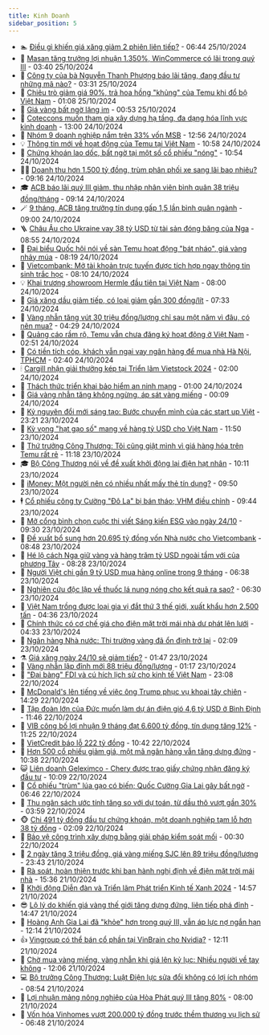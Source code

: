 ```yaml
---
title: Kinh Doanh
sidebar_position: 5
---
```


<!-- dantri-kinh-doanh:START -->
- 🏊 [Điều gì khiến giá xăng giảm 2 phiên liên tiếp?](https://dantri.com.vn/kinh-doanh/dieu-gi-khien-gia-xang-giam-2-phien-lien-tiep-20241025114542060.htm) - 06:44 25/10/2024
- 🦆 [Masan tăng trưởng lợi nhuận 1.350%, WinCommerce có lãi trong quý III](https://dantri.com.vn/kinh-doanh/masan-tang-truong-loi-nhuan-1350-wincommerce-co-lai-trong-quy-iii-20241025101436997.htm) - 03:40 25/10/2024
- 🦄 [Công ty của bà Nguyễn Thanh Phượng báo lãi tăng, đang đầu tư những mã nào?](https://dantri.com.vn/kinh-doanh/cong-ty-cua-ba-nguyen-thanh-phuong-bao-lai-tang-dang-dau-tu-nhung-ma-nao-20241025095154300.htm) - 03:31 25/10/2024
- 🌝 [Chiêu trò giảm giá 90%, trả hoa hồng &quot;khủng&quot; của Temu khi đổ bộ Việt Nam](https://dantri.com.vn/kinh-doanh/chieu-tro-giam-gia-90-tra-hoa-hong-khung-cua-temu-khi-do-bo-viet-nam-20241024224526892.htm) - 01:08 25/10/2024
- 💃 [Giá vàng bất ngờ lặng im](https://dantri.com.vn/kinh-doanh/gia-vang-bat-ngo-lang-im-20241025013709415.htm) - 00:53 25/10/2024
- 🦏 [Coteccons muốn tham gia xây dựng hạ tầng, đa dạng hóa lĩnh vực kinh doanh](https://dantri.com.vn/kinh-doanh/coteccons-muon-tham-gia-xay-dung-ha-tang-da-dang-hoa-linh-vuc-kinh-doanh-20241024171945334.htm) - 13:00 24/10/2024
- 🦩 [Nhóm 9 doanh nghiệp nắm trên 33% vốn MSB](https://dantri.com.vn/kinh-doanh/nhom-9-doanh-nghiep-nam-tren-33-von-msb-20241024182131913.htm) - 12:56 24/10/2024
- 💡 [Thông tin mới về hoạt động của Temu tại Việt Nam](https://dantri.com.vn/kinh-doanh/thong-tin-moi-ve-hoat-dong-cua-temu-tai-viet-nam-20241024175251877.htm) - 10:58 24/10/2024
- 🌊 [Chứng khoán lao dốc, bất ngờ tại một số cổ phiếu &quot;nóng&quot;](https://dantri.com.vn/kinh-doanh/chung-khoan-lao-doc-bat-ngo-tai-mot-so-co-phieu-nong-20241024162142408.htm) - 10:54 24/10/2024
- 🧑‍💻 [Doanh thu hơn 1.500 tỷ đồng, trùm phân phối xe sang lãi bao nhiêu?](https://dantri.com.vn/kinh-doanh/doanh-thu-hon-1500-ty-dong-trum-phan-phoi-xe-sang-lai-bao-nhieu-20241024155150592.htm) - 09:16 24/10/2024
- 🎓 [ACB báo lãi quý III giảm, thu nhập nhân viên bình quân 38 triệu đồng/tháng](https://dantri.com.vn/kinh-doanh/acb-bao-lai-quy-iii-giam-thu-nhap-nhan-vien-binh-quan-38-trieu-dongthang-20241024154947348.htm) - 09:14 24/10/2024
- 🪄 [9 tháng, ACB tăng trưởng tín dụng gấp 1,5 lần bình quân ngành](https://dantri.com.vn/kinh-doanh/9-thang-acb-tang-truong-tin-dung-gap-15-lan-binh-quan-nganh-20241024153159512.htm) - 09:00 24/10/2024
- 🪜 [Châu Âu cho Ukraine vay 38 tỷ USD từ tài sản đóng băng của Nga](https://dantri.com.vn/kinh-doanh/chau-au-cho-ukraine-vay-38-ty-usd-tu-tai-san-dong-bang-cua-nga-20241024141200803.htm) - 08:55 24/10/2024
- 🦄 [Đại biểu Quốc hội nói về sàn Temu hoạt động &quot;bát nháo&quot;, giá vàng nhảy múa](https://dantri.com.vn/kinh-doanh/dai-bieu-quoc-hoi-noi-ve-san-temu-hoat-dong-bat-nhao-gia-vang-nhay-mua-20241024145129042.htm) - 08:19 24/10/2024
- 💯 [Vietcombank: Mở tài khoản trực tuyến được tích hợp ngay thông tin sinh trắc học](https://dantri.com.vn/kinh-doanh/vietcombank-mo-tai-khoan-truc-tuyen-duoc-tich-hop-ngay-thong-tin-sinh-trac-hoc-20241024150955857.htm) - 08:10 24/10/2024
- 💡 [Khai trương showroom Hermle đầu tiên tại Việt Nam](https://dantri.com.vn/kinh-doanh/khai-truong-showroom-hermle-dau-tien-tai-viet-nam-20241024115438117.htm) - 08:00 24/10/2024
- 🧰 [Giá xăng dầu giảm tiếp, có loại giảm gần 300 đồng/lít](https://dantri.com.vn/kinh-doanh/gia-xang-dau-giam-tiep-co-loai-giam-gan-300-donglit-20241024141712848.htm) - 07:33 24/10/2024
- 🎊 [Vàng nhẫn tăng vút 30 triệu đồng/lượng chỉ sau một năm vì đâu, có nên mua?](https://dantri.com.vn/kinh-doanh/vang-nhan-tang-vut-30-trieu-dongluong-chi-sau-mot-nam-vi-dau-co-nen-mua-20241023191531781.htm) - 04:29 24/10/2024
- 🔭 [Quảng cáo rầm rộ, Temu vẫn chưa đăng ký hoạt động ở Việt Nam](https://dantri.com.vn/kinh-doanh/quang-cao-ram-ro-temu-van-chua-dang-ky-hoat-dong-o-viet-nam-20241024094644845.htm) - 02:51 24/10/2024
- 💼 [Có tiền tích cóp, khách vẫn ngại vay ngân hàng để mua nhà Hà Nội, TPHCM](https://dantri.com.vn/kinh-doanh/co-tien-tich-cop-khach-van-ngai-vay-ngan-hang-de-mua-nha-ha-noi-tphcm-20241023085716466.htm) - 02:40 24/10/2024
- 🕯 [Cargill nhận giải thưởng kép tại Triển lãm Vietstock 2024](https://dantri.com.vn/kinh-doanh/cargill-nhan-giai-thuong-kep-tai-trien-lam-vietstock-2024-20241023164916706.htm) - 02:00 24/10/2024
- 🫣 [Thách thức triển khai bảo hiểm an ninh mạng](https://dantri.com.vn/kinh-doanh/thach-thuc-trien-khai-bao-hiem-an-ninh-mang-20241023174427733.htm) - 01:00 24/10/2024
- 🤠 [Giá vàng nhẫn tăng không ngừng, áp sát vàng miếng](https://dantri.com.vn/kinh-doanh/gia-vang-nhan-tang-khong-ngung-ap-sat-vang-mieng-20241023214347310.htm) - 00:09 24/10/2024
- 🌈 [Kỷ nguyên đổi mới sáng tạo: Bước chuyển mình của các start up Việt](https://dantri.com.vn/kinh-doanh/ky-nguyen-doi-moi-sang-tao-buoc-chuyen-minh-cua-cac-start-up-viet-20241023191634137.htm) - 23:21 23/10/2024
- 🦅 [Kỳ vọng &quot;hạt gạo số&quot; mang về hàng tỷ USD cho Việt Nam](https://dantri.com.vn/kinh-doanh/ky-vong-hat-gao-so-mang-ve-hang-ty-usd-cho-viet-nam-20241023184116142.htm) - 11:50 23/10/2024
- 🌁 [Thứ trưởng Công Thương: Tôi cũng giật mình vì giá hàng hóa trên Temu rất rẻ](https://dantri.com.vn/kinh-doanh/thu-truong-cong-thuong-toi-cung-giat-minh-vi-gia-hang-hoa-tren-temu-rat-re-20241023173456300.htm) - 11:18 23/10/2024
- 🎓 [Bộ Công Thương nói về đề xuất khởi động lại điện hạt nhân](https://dantri.com.vn/kinh-doanh/bo-cong-thuong-noi-ve-de-xuat-khoi-dong-lai-dien-hat-nhan-20241023164714771.htm) - 10:11 23/10/2024
- 📝 [iMoney: Một người nên có nhiều nhất mấy thẻ tín dụng?](https://dantri.com.vn/kinh-doanh/imoney-mot-nguoi-nen-co-nhieu-nhat-may-the-tin-dung-20241023162350248.htm) - 09:50 23/10/2024
- 🕴 [Cổ phiếu công ty Cường &quot;Đô La&quot; bị bán tháo; VHM điều chỉnh](https://dantri.com.vn/kinh-doanh/co-phieu-cong-ty-cuong-do-la-bi-ban-thao-vhm-dieu-chinh-20241023160347438.htm) - 09:44 23/10/2024
- 🧰 [Mở cổng bình chọn cuộc thi viết Sáng kiến ESG vào ngày 24/10](https://dantri.com.vn/kinh-doanh/mo-cong-binh-chon-cuoc-thi-viet-sang-kien-esg-vao-ngay-2410-20241023155138301.htm) - 09:30 23/10/2024
- 🤖 [Đề xuất bổ sung hơn 20.695 tỷ đồng vốn Nhà nước cho Vietcombank](https://dantri.com.vn/kinh-doanh/de-xuat-bo-sung-hon-20695-ty-dong-von-nha-nuoc-cho-vietcombank-20241023152730272.htm) - 08:48 23/10/2024
- 🤠 [Hé lộ cách Nga giữ vàng và hàng trăm tỷ USD ngoài tầm với của phương Tây](https://dantri.com.vn/kinh-doanh/he-lo-cach-nga-giu-vang-va-hang-tram-ty-usd-ngoai-tam-voi-cua-phuong-tay-20241020165817379.htm) - 08:28 23/10/2024
- 🌮 [Người Việt chi gần 9 tỷ USD mua hàng online trong 9 tháng](https://dantri.com.vn/kinh-doanh/nguoi-viet-chi-gan-9-ty-usd-mua-hang-online-trong-9-thang-20241023120803588.htm) - 06:38 23/10/2024
- 🦄 [Nghiên cứu độc lập về thuốc lá nung nóng cho kết quả ra sao?](https://dantri.com.vn/kinh-doanh/nghien-cuu-doc-lap-ve-thuoc-la-nung-nong-cho-ket-qua-ra-sao-20241022165355760.htm) - 06:30 23/10/2024
- 👺 [Việt Nam trồng được loại gia vị đắt thứ 3 thế giới, xuất khẩu hơn 2.500 tấn](https://dantri.com.vn/kinh-doanh/viet-nam-trong-duoc-loai-gia-vi-dat-thu-3-the-gioi-xuat-khau-hon-2500-tan-20241023102501426.htm) - 04:36 23/10/2024
- 🤗 [Chính thức có cơ chế giá cho điện mặt trời mái nhà dư phát lên lưới](https://dantri.com.vn/kinh-doanh/chinh-thuc-co-co-che-gia-cho-dien-mat-troi-mai-nha-du-phat-len-luoi-20241023105719904.htm) - 04:33 23/10/2024
- 💪 [Ngân hàng Nhà nước: Thị trường vàng đã ổn định trở lại](https://dantri.com.vn/kinh-doanh/ngan-hang-nha-nuoc-thi-truong-vang-da-on-dinh-tro-lai-20241022220551914.htm) - 02:09 23/10/2024
- ⚗️ [Giá xăng ngày 24/10 sẽ giảm tiếp?](https://dantri.com.vn/kinh-doanh/gia-xang-ngay-2410-se-giam-tiep-20241023083325120.htm) - 01:47 23/10/2024
- 🧠 [Vàng nhẫn lập đỉnh mới 88 triệu đồng/lượng](https://dantri.com.vn/kinh-doanh/vang-nhan-lap-dinh-moi-88-trieu-dongluong-20241023003323986.htm) - 01:17 23/10/2024
- 🗽 [&quot;Đại bàng&quot; FDI và cú hích lịch sử cho kinh tế Việt Nam](https://dantri.com.vn/kinh-doanh/dai-bang-fdi-va-cu-hich-lich-su-cho-kinh-te-viet-nam-20241022165933462.htm) - 23:08 22/10/2024
- 🫣 [McDonald&#39;s lên tiếng về việc ông Trump phục vụ khoai tây chiên](https://dantri.com.vn/kinh-doanh/mcdonalds-len-tieng-ve-viec-ong-trump-phuc-vu-khoai-tay-chien-20241022200104859.htm) - 14:29 22/10/2024
- 🫣 [Tập đoàn lớn của Đức muốn làm dự án điện gió 4,6 tỷ USD ở Bình Định](https://dantri.com.vn/kinh-doanh/tap-doan-lon-cua-duc-muon-lam-du-an-dien-gio-46-ty-usd-o-binh-dinh-20241022180033620.htm) - 11:46 22/10/2024
- 🫣 [VIB công bố lợi nhuận 9 tháng đạt 6.600 tỷ đồng, tín dụng tăng 12%](https://dantri.com.vn/kinh-doanh/vib-cong-bo-loi-nhuan-9-thang-dat-6600-ty-dong-tin-dung-tang-12-20241022180017491.htm) - 11:25 22/10/2024
- 💂 [VietCredit báo lỗ 222 tỷ đồng](https://dantri.com.vn/kinh-doanh/vietcredit-bao-lo-222-ty-dong-20241022165057807.htm) - 10:42 22/10/2024
- 💫 [Hơn 500 cổ phiếu giảm giá, một mã ngân hàng vẫn tăng dựng đứng](https://dantri.com.vn/kinh-doanh/hon-500-co-phieu-giam-gia-mot-ma-ngan-hang-van-tang-dung-dung-20241022163418926.htm) - 10:38 22/10/2024
- 😺 [Liên doanh Geleximco - Chery được trao giấy chứng nhận đăng ký đầu tư](https://dantri.com.vn/kinh-doanh/lien-doanh-geleximco-chery-duoc-trao-giay-chung-nhan-dang-ky-dau-tu-20241022170845685.htm) - 10:09 22/10/2024
- 🦆 [Cổ phiếu &quot;trùm&quot; lúa gạo có biến; Quốc Cường Gia Lai gây bất ngờ](https://dantri.com.vn/kinh-doanh/co-phieu-trum-lua-gao-co-bien-quoc-cuong-gia-lai-gay-bat-ngo-20241022132244461.htm) - 06:46 22/10/2024
- 👀 [Thu ngân sách ước tính tăng so với dự toán, từ dầu thô vượt gần 30%](https://dantri.com.vn/kinh-doanh/thu-ngan-sach-uoc-tinh-tang-so-voi-du-toan-tu-dau-tho-vuot-gan-30-20241022103056199.htm) - 03:59 22/10/2024
- 🐵 [Chi 491 tỷ đồng đầu tư chứng khoán, một doanh nghiệp tạm lỗ hơn 38 tỷ đồng](https://dantri.com.vn/kinh-doanh/chi-491-ty-dong-dau-tu-chung-khoan-mot-doanh-nghiep-tam-lo-hon-38-ty-dong-20241022070454957.htm) - 02:09 22/10/2024
- 🤖 [Bảo vệ công trình xây dựng bằng giải pháp kiểm soát mối](https://dantri.com.vn/kinh-doanh/bao-ve-cong-trinh-xay-dung-bang-giai-phap-kiem-soat-moi-20241021220429609.htm) - 00:30 22/10/2024
- 💂 [2 ngày tăng 3 triệu đồng, giá vàng miếng SJC lên 89 triệu đồng/lượng](https://dantri.com.vn/kinh-doanh/2-ngay-tang-3-trieu-dong-gia-vang-mieng-sjc-len-89-trieu-dongluong-20241021223350153.htm) - 23:43 21/10/2024
- 🦆 [Rà soát, hoàn thiện trước khi ban hành nghị định về điện mặt trời mái nhà](https://dantri.com.vn/kinh-doanh/ra-soat-hoan-thien-truoc-khi-ban-hanh-nghi-dinh-ve-dien-mat-troi-mai-nha-20241021203237635.htm) - 15:36 21/10/2024
- 🦅 [Khởi động Diễn đàn và Triển lãm Phát triển Kinh tế Xanh 2024](https://dantri.com.vn/kinh-doanh/khoi-dong-dien-dan-va-trien-lam-phat-trien-kinh-te-xanh-2024-20241021135441353.htm) - 14:57 21/10/2024
- 😎 [Lộ lý do khiến giá vàng thế giới tăng dựng đứng, liên tiếp phá đỉnh](https://dantri.com.vn/kinh-doanh/lo-ly-do-khien-gia-vang-the-gioi-tang-dung-dung-lien-tiep-pha-dinh-20241021165251943.htm) - 14:47 21/10/2024
- 🐎 [Hoàng Anh Gia Lai đã &quot;khỏe&quot; hơn trong quý III, vẫn áp lực nợ ngắn hạn](https://dantri.com.vn/kinh-doanh/hoang-anh-gia-lai-da-khoe-hon-trong-quy-iii-van-ap-luc-no-ngan-han-20241021161359752.htm) - 12:14 21/10/2024
- 👍 [Vingroup có thể bán cổ phần tại VinBrain cho Nvidia?](https://dantri.com.vn/kinh-doanh/vingroup-co-the-ban-co-phan-tai-vinbrain-cho-nvidia-20241021181211972.htm) - 12:11 21/10/2024
- 🦒 [Chờ mua vàng miếng, vàng nhẫn khi giá lên kỷ lục: Nhiều người về tay không](https://dantri.com.vn/kinh-doanh/cho-mua-vang-mieng-vang-nhan-khi-gia-len-ky-luc-nhieu-nguoi-ve-tay-khong-20241021183726488.htm) - 12:06 21/10/2024
- 💻 [Bộ trưởng Công Thương: Luật Điện lực sửa đổi không có lợi ích nhóm](https://dantri.com.vn/kinh-doanh/bo-truong-cong-thuong-luat-dien-luc-sua-doi-khong-co-loi-ich-nhom-20241021154147596.htm) - 08:54 21/10/2024
- 👺 [Lợi nhuận mảng nông nghiệp của Hòa Phát quý III tăng 80%](https://dantri.com.vn/kinh-doanh/loi-nhuan-mang-nong-nghiep-cua-hoa-phat-quy-iii-tang-80-20241021144448454.htm) - 08:00 21/10/2024
- 🧐 [Vốn hóa Vinhomes vượt 200.000 tỷ đồng trước thềm thương vụ lịch sử](https://dantri.com.vn/kinh-doanh/von-hoa-vinhomes-vuot-200000-ty-dong-truoc-them-thuong-vu-lich-su-20241021131007390.htm) - 06:48 21/10/2024<!-- dantri-kinh-doanh:END -->
